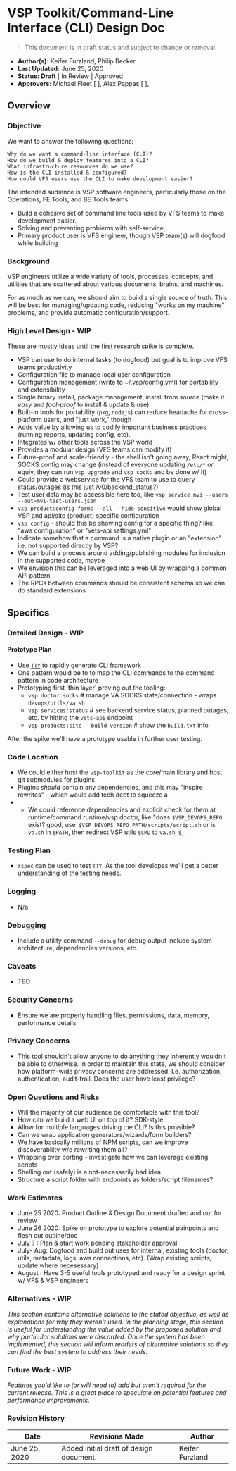 # VSP Toolkit/Command-Line Interface (CLI) Design Doc

> This document is in draft status and subject to change or removal.

- **Author(s):** Keifer Furzland, Philip Becker
- **Last Updated:** June 25, 2020
- **Status:** **Draft** | In Review | Approved
- **Approvers:** Michael Fleet \[ \], Alex Pappas \[ \],

## Overview
### Objective

We want to answer the following questions:

    Why do we want a command-line interface (CLI)?
    How do we build & deploy features into a CLI?
    What infrastructure resources do we use?
    How is the CLI installed & configured?
    How could VFS users use the CLI to make development easier?

The intended audience is VSP software engineers, particularly those on the Operations, FE Tools, and BE Tools teams.

- Build a cohesive set of command line tools used by VFS teams to make development easier.
- Solving and preventing problems with self-service,
- Primary product user is VFS engineer, though VSP team(s) will dogfood while building


### Background

VSP engineers utilize a wide variety of tools, processes, concepts, and utilities that are scattered about various documents, brains, and machines.

For as much as we can, we should aim to build a single source of truth. This will be best for managing/updating code, reducing "works on my machine" problems, and provide automatic configuration/support.

### High Level Design - WIP

These are mostly ideas until the first research spike is complete.

- VSP can use to do internal tasks (to dogfood) but goal is to improve VFS teams productivity
- Configuration file to manage local user configuration
- Configuration management (write to ~/.vsp/config.yml) for portability and extensibility
- Single binary install, package management, install from source (make it *easy* and *fool-proof* to install & update &
    use)
- Built-in tools for portability (`pkg`, `nodejs`) can reduce headache for cross-platform users, and "just work," though
- Adds value by allowing us to codify important business practices (running reports, updating config, etc).
- Integrates w/ other tools across the VSP world
- Provides a modular design (VFS teams can modify it)
- Future-proof and scale-friendly - the shell isn't going away, React might, SOCKS config may change (instead of
    everyone updating `/etc/*` or equiv, they can run `vsp upgrade` and `vsp socks` and be done w/ it)
- Could provide a webservice for the VFS team to use to query status/outages (is this just /v0/backend_status?)
- Test user data may be accessible here too, like `vsp service mvi --users --out=mvi-test-users.json`
- `vsp product:config forms --all --hide-sensitive` would show global VSP and api/site (product) specific configuration
- `vsp config` - should this be showing config for a specific thing? like "aws configuration" or "vets-api settings.yml"
- Indicate somehow that a command is a native plugin or an "extension" i.e. not supported directly by VSP?
- We can build a process around adding/publishing modules for inclusion in the supported code, maybe
- We envision this can be leveraged into a web UI by wrapping a common API pattern
- The RPCs between commands should be consistent schema so we can do standard extensions


## Specifics

### Detailed Design - WIP

#### Prototype Plan

- Use [`TTY`](https://ttytoolkit.org/) to rapidly generate CLI framework
- One pattern would be to to map the CLI commands to the command pattern in code architecture
- Prototyping first 'thin layer' proving out the tooling:
  - `vsp doctor:socks`                   # manage VA SOCKS state/connection - wraps `devops/utils/va.sh`
  - `vsp services:status`                # see backend service status, planned outages, etc. by hitting the `vets-api` endpoint
  - `vsp products:site --build-version`  # show the `build.txt` info

After the spike we'll have a prototype usable in further user testing.

### Code Location

- We could either host the `vsp-toolkit` as the core/main library and host git submodules for plugins
- Plugins *should* contain any dependencies, and this may "inspire rewrites" - which would add tech debt to squeeze a
- - We could reference dependencies and explicit check for them at runtime/command runtime/vsp doctor, like "does
    `$VSP_DEVOPS_REPO` exist? good, use` $VSP_DEVOPS_REPO_PATH/scripts/script.sh` or is `va.sh` in `$PATH`, then redirect VSP
    utils `$CMD` to `va.sh $_`

### Testing Plan

- `rspec` can be used to test `TTY`.  As the tool developes we'll get a better understanding of the testing needs.

### Logging

- N/a

### Debugging

- Include a utility command `--debug` for debug output include system architecture, dependencies versions, etc.

### Caveats

- TBD

### Security Concerns

- Ensure we are properly handling files, permissions, data, memory, performance details

### Privacy Concerns

- This tool shouldn't allow anyone to do anything they inherently wouldn't be able to otherwise. In order to maintain
    this state, we should consider how platform-wide privacy concerns are addressed. I.e. authorization, authentication,
    audit-trail. Does the user have least privilege?

### Open Questions and Risks

- Will the majority of our audience be comfortable with this tool?
- How can we build a web UI on top of it? SDK-style
- Allow for multiple languages driving the CLI? Is this possible?
- Can we wrap application generators/wizards/form builders?
- We have basically millions of NPM scripts, can we improve discoverability w/o rewriting them all?
- Wrapping over porting - investigate how we can leverage existing scripts
- Shelling out (safely) is a not-necessarily bad idea
- Structure a script folder with endpoints as folders/script filenames?

### Work Estimates
- June 25 2020: Product Outline & Design Document drafted and out for review
- June 26 2020: Spike on prototype to explore potential painpoints and flesh out outline/doc
- July ? : Plan & start work pending stakeholder approval
- July- Aug: Dogfood and build out uses for internal, existing tools (doctor, utils, metadata, logs, aws connections,
    etc). (Wrap existing scripts, update where necesessary)
- August : Have 3-5 useful tools prototyped and ready for a design sprint w/ VFS & VSP engineers

### Alternatives - WIP
_This section contains alternative solutions to the stated objective, as well as explanations for why they weren't used. In the planning stage, this section is useful for understanding the value added by the proposed solution and why particular solutions were discarded. Once the system has been implemented, this section will inform readers of alternative solutions so they can find the best system to address their needs._

### Future Work - WIP
_Features you'd like to (or will need to) add but aren't required for the current release. This is a great place to speculate on potential features and performance improvements._

### Revision History

Date | Revisions Made | Author
-----|----------------|--------
June 25, 2020 | Added initial draft of design document. | Keifer Furzland
